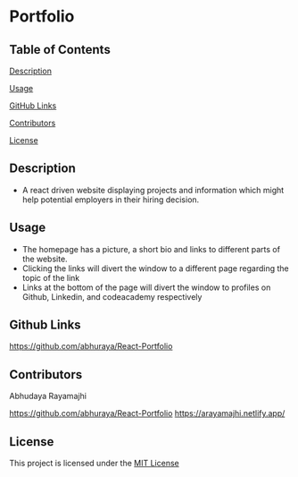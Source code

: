 # Portfolio


## Table of Contents

 [Description](#description)

 [Usage](#usage)

 [GitHub Links](#github-links)

 [Contributors](#contributors)

 [License](#license)
 

## Description

- A react driven website displaying projects and information which might help potential employers in their hiring decision.


## Usage

- The homepage has a picture, a short bio and links to different parts of the website.
- Clicking the links will divert the window to a different page regarding the topic of the link
- Links at the bottom of the page will divert the window to profiles on Github, Linkedin, and codeacademy respectively

    

## Github Links

https://github.com/abhuraya/React-Portfolio    

## Contributors

Abhudaya Rayamajhi

https://github.com/abhuraya/React-Portfolio
https://arayamajhi.netlify.app/
 
    
## License

  This project is licensed under the [MIT License](https://opensource.org/licenses/MIT)
